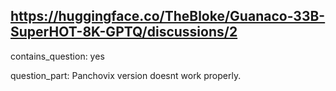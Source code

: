 ## https://huggingface.co/TheBloke/Guanaco-33B-SuperHOT-8K-GPTQ/discussions/2

contains_question: yes

question_part: Panchovix version doesnt work properly.